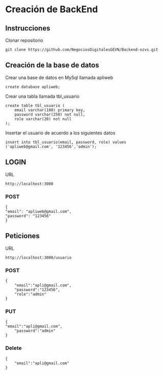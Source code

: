 # Creación de BackEnd
## Instrucciones
Clonar repositorio
```
git clone https://github.com/NegociosDigitalesGEVN/Backend-ozvs.git
```
## Creación de la base de datos
Crear una base de datos en MySql llamada apliweb
```
create database apliweb;
```
Crear una tabla llamada tbl_usuario
```
create table tbl_usuario (
	email varchar(100) primary key,
	password varchar(250) not null,
	role varchar(20) not null
);
```
Insertar el usuario de acuerdo a los siguientes datos
```
insert into tbl_usuario(email, password, role) values ('apliweb@gmail.com', '123456','admin');
```
## LOGIN
URL
```
http://localhost:3000
```
### POST
```
{
"email": "apliweb@gmail.com",
"password": "123456"
}
```
## Peticiones
URL
```
http://localhost:3000/usuario
```
### POST
```
{
    "email":"apli@gmail.com",
    "password":"123456",
    "role":"admin"
}
```
### PUT
```
{
"email":"apli@gmail.com",
    "password":"admin"
}
```
### Delete
```
{
    "email":"apli@gmail.com"
}
```
